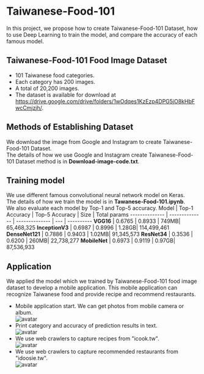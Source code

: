 # Taiwanese-Food-101
In this project, we propose how to create Taiwanese-Food-101 Dataset, how to use Deep Learning to train the model, and compare the accuracy of each famous model.
## Taiwanese-Food-101 Food Image Dataset
* 101 Taiwanese food categories.
* Each category has 200 images.
* A total of 20,200 images. <br>
* The dataset is available for download at https://drive.google.com/drive/folders/1wOdqes1KzEzp4DPG5jO8kHbFwcCmjzjh/.
## Methods of Establishing Dataset
We download the image from Google and Instagram to create Taiwanese-Food-101 Dataset. <br>
The details of how we use Google and Instagram create Taiwanese-Food-101 Dataset method is in **Download-image-code.txt**.
## Training model
We use different famous convolutional neural network model on Keras. <br>
The details of how we train the model is in **Tawanese-Food-101.ipynb**. <br>
We also evaluate each model by Top-1 and Top-5 accuracy.
Model           | Top-1 Accuracy  | Top-5 Accuracy  | Size | Total params
--------------  | --------------  | --------------  | ---  | ----------
**VGG16**       |      0.6765     |      0.8933     | 749MB| 65,468,325
**InceptionV3** |      0.6987     |      0.8996     |  1.28GB| 114,499,461
**DenseNet121** |      0.7886     |      0.9403     |  1.02MB| 91,345,573
**ResNet34**    |      0.3536     |      0.6200     |  260MB| 22,738,277
**MobileNet**   |      0.6973     |      0.9119     |  0.97GB| 87,536,933
## Application
We applied the model which we trained by Taiwanese-Food-101 food image dataset to develop a mobile application. This mobile application can recognize Taiwanese food and provide recipe and recommend restaurants.
* Mobile application start. We can get photos from mobile camera or album.<br>
![avatar](https://github.com/106368015AlvinYang/Taiwanese-Food-101/blob/master/app1.jpg)
* Print category and accuracy of prediction results in text.<br>
![avatar](https://github.com/106368015AlvinYang/Taiwanese-Food-101/blob/master/app2.jpg)
* We use web crawlers to capture recipes from "icook.tw".<br>
![avatar](https://github.com/106368015AlvinYang/Taiwanese-Food-101/blob/master/app3.jpg)
* We use web crawlers to capture recommended restaurants from "idoosie.tw".<br>
![avatar](https://github.com/106368015AlvinYang/Taiwanese-Food-101/blob/master/app4.jpg)
